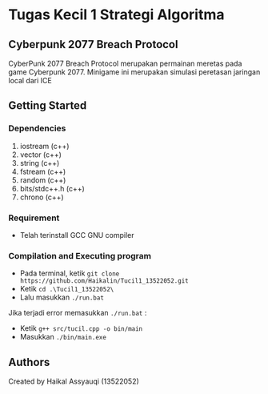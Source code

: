 # Tugas Kecil 1 Strategi Algoritma

## Cyberpunk 2077 Breach Protocol

CyberPunk 2077 Breach Protocol merupakan permainan meretas pada game Cyberpunk 2077. Minigame ini merupakan simulasi peretasan jaringan local dari ICE 

## Getting Started

### Dependencies

1.	iostream (c++)
2.	vector (c++)
3.	string (c++)
4.	fstream (c++)
5.	random (c++)
6.	bits/stdc++.h (c++)
7.	chrono (c++)


### Requirement

* Telah terinstall GCC GNU compiler

### Compilation and Executing program

* Pada terminal, ketik ``` git clone https://github.com/Haikalin/Tucil1_13522052.git ```
* Ketik ``` cd .\Tucil1_13522052\ ```
* Lalu masukkan ``` ./run.bat ```

Jika terjadi error memasukkan ``` ./run.bat ``` :
* Ketik ``` g++ src/tucil.cpp -o bin/main ```
* Masukkan ``` ./bin/main.exe ```


## Authors

Created by Haikal Assyauqi (13522052)
